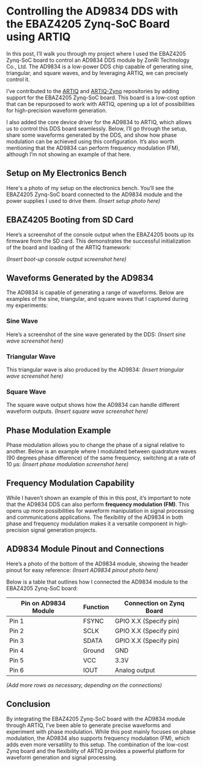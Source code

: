 # Controlling the AD9834 DDS with the EBAZ4205 Zynq-SoC Board using ARTIQ

In this post, I’ll walk you through my project where I used the EBAZ4205 Zynq-SoC board to control an AD9834 DDS module by ZonRi Technology Co., Ltd. The AD9834 is a low-power DDS chip capable of generating sine, triangular, and square waves, and by leveraging ARTIQ, we can precisely control it.

I’ve contributed to the [ARTIQ](https://github.com/m-labs/artiq) and [ARTIQ-Zynq](https://git.m-labs.hk/M-Labs/artiq-zynq) repositories by adding support for the EBAZ4205 Zynq-SoC board. This board is a low-cost option that can be repurposed to work with ARTIQ, opening up a lot of possibilities for high-precision waveform generation.

I also added the core device driver for the AD9834 to ARTIQ, which allows us to control this DDS board seamlessly. Below, I’ll go through the setup, share some waveforms generated by the DDS, and show how phase modulation can be achieved using this configuration. It’s also worth mentioning that the AD9834 can perform frequency modulation (FM), although I’m not showing an example of that here.

## Setup on My Electronics Bench

Here's a photo of my setup on the electronics bench. You’ll see the EBAZ4205 Zynq-SoC board connected to the AD9834 module and the power supplies I used to drive them.
*(Insert setup photo here)*

## EBAZ4205 Booting from SD Card

Here’s a screenshot of the console output when the EBAZ4205 boots up its firmware from the SD card. This demonstrates the successful initialization of the board and loading of the ARTIQ framework:

*(Insert boot-up console output screenshot here)*

## Waveforms Generated by the AD9834

The AD9834 is capable of generating a range of waveforms. Below are examples of the sine, triangular, and square waves that I captured during my experiments:

### Sine Wave

Here’s a screenshot of the sine wave generated by the DDS:
*(Insert sine wave screenshot here)*

### Triangular Wave

This triangular wave is also produced by the AD9834:
*(Insert triangular wave screenshot here)*

### Square Wave

The square wave output shows how the AD9834 can handle different waveform outputs.
*(Insert square wave screenshot here)*

## Phase Modulation Example

Phase modulation allows you to change the phase of a signal relative to another. Below is an example where I modulated between quadrature waves (90 degrees phase difference) of the same frequency, switching at a rate of 10 µs:
*(Insert phase modulation screenshot here)*

## Frequency Modulation Capability

While I haven’t shown an example of this in this post, it’s important to note that the AD9834 DDS can also perform **frequency modulation (FM)**. This opens up more possibilities for waveform manipulation in signal processing and communications applications. The flexibility of the AD9834 in both phase and frequency modulation makes it a versatile component in high-precision signal generation projects.

## AD9834 Module Pinout and Connections

Here’s a photo of the bottom of the AD9834 module, showing the header pinout for easy reference:
*(Insert AD9834 pinout photo here)*

Below is a table that outlines how I connected the AD9834 module to the EBAZ4205 Zynq-SoC board:

| **Pin on AD9834 Module** | **Function**        | **Connection on Zynq Board**   |
|--------------------------|---------------------|--------------------------------|
| Pin 1                    | FSYNC               | GPIO X.X (Specify pin)         |
| Pin 2                    | SCLK                | GPIO X.X (Specify pin)         |
| Pin 3                    | SDATA               | GPIO X.X (Specify pin)         |
| Pin 4                    | Ground              | GND                           |
| Pin 5                    | VCC                 | 3.3V                          |
| Pin 6                    | IOUT                | Analog output                  |

*(Add more rows as necessary, depending on the connections)*

## Conclusion

By integrating the EBAZ4205 Zynq-SoC board with the AD9834 module through ARTIQ, I’ve been able to generate precise waveforms and experiment with phase modulation. While this post mainly focuses on phase modulation, the AD9834 also supports frequency modulation (FM), which adds even more versatility to this setup. The combination of the low-cost Zynq board and the flexibility of ARTIQ provides a powerful platform for waveform generation and signal processing.

